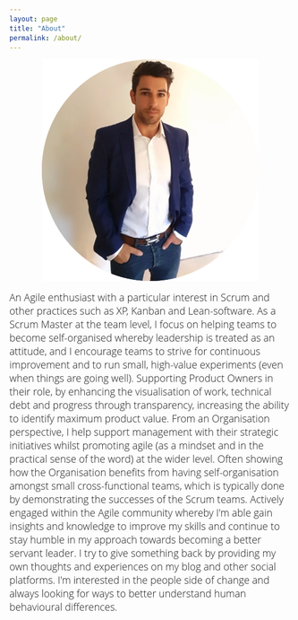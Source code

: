 ```yaml
---
layout: page
title: "About"
permalink: /about/
---
```


<p style="text-align:center;"><img src="/assets/images/about-me-profile.png"></p>

<span style="color:#00000; font-family: 'open sans'; font-size: 1em; font-size: 18px; font-weight: 200; hyphens: none;">
An Agile enthusiast with a particular interest in Scrum and other practices such as XP, Kanban and Lean-software.

<span style="color:#00000; font-family: 'open sans'; font-size: 1em; font-size: 18px; font-weight: 200; hyphens: none;">
As a Scrum Master at the team level, I focus on helping teams to become self-organised whereby leadership is treated as an attitude, and I encourage teams to strive for continuous improvement and to run small, high-value experiments (even when things are going well).

<span style="color:#00000; font-family: 'open sans'; font-size: 1em; font-size: 18px; font-weight: 200; hyphens: none;">
Supporting Product Owners in their role, by enhancing the visualisation of work, technical debt and progress through transparency, increasing the ability to identify maximum product value.

<span style="color:#00000; font-family: 'open sans'; font-size: 1em; font-size: 18px; font-weight: 200; hyphens: none;">
From an Organisation perspective, I help support management with their strategic initiatives whilst promoting agile (as a mindset and in the practical sense of the word) at the wider level. Often showing how the Organisation benefits from having self-organisation amongst small cross-functional teams, which is typically done by demonstrating the successes of the Scrum teams.

<span style="color:#00000; font-family: 'open sans'; font-size: 1em; font-size: 18px; font-weight: 200; hyphens: none;">
Actively engaged within the Agile community whereby I'm able gain insights and knowledge to improve my skills and continue to stay humble in my approach towards becoming a better servant leader. I try to give something back by providing my own thoughts and experiences on my blog and other social platforms. I'm interested in the people side of change and always looking for ways to better understand human behavioural differences. 

